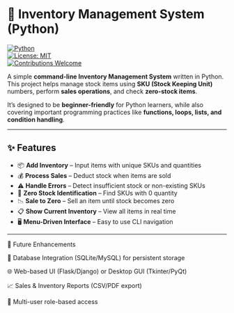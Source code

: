 # 🛒 Inventory Management System (Python)

[![Python](https://img.shields.io/badge/python-3.x-blue.svg)](https://www.python.org/)  
[![License: MIT](https://img.shields.io/badge/License-MIT-green.svg)](LICENSE)  
[![Contributions Welcome](https://img.shields.io/badge/contributions-welcome-brightgreen.svg?style=flat)](#-contributing)  

A simple **command-line Inventory Management System** written in Python.  
This project helps manage stock items using **SKU (Stock Keeping Unit)** numbers, perform **sales operations**, and check **zero-stock items**.  

It’s designed to be **beginner-friendly** for Python learners, while also covering important programming practices like **functions, loops, lists, and condition handling**.  

---

## ✨ Features

- 📦 **Add Inventory** – Input items with unique SKUs and quantities  
- 💰 **Process Sales** – Deduct stock when items are sold  
- ⚠️ **Handle Errors** – Detect insufficient stock or non-existing SKUs  
- 🔎 **Zero Stock Identification** – Find SKUs with 0 quantity  
- 📉 **Sale to Zero** – Sell an item until stock becomes zero  
- 📋 **Show Current Inventory** – View all items in real time  
- 🖥 **Menu-Driven Interface** – Easy to use CLI navigation  

---

🎯 Future Enhancements

🔗 Database Integration (SQLite/MySQL) for persistent storage

🌐 Web-based UI (Flask/Django) or Desktop GUI (Tkinter/PyQt)

📈 Sales & Inventory Reports (CSV/PDF export)

👥 Multi-user role-based access

